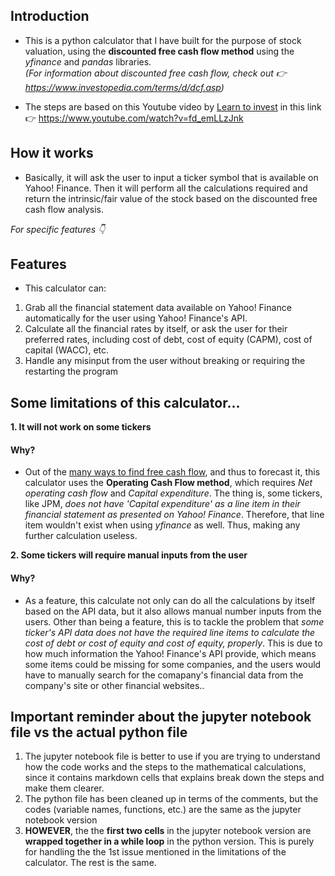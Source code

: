 ## Introduction
- This is a python calculator that I have built for the purpose of stock valuation, using the __discounted free cash flow method__ using the *yfinance* and *pandas* libraries.  
 *(For information about discounted free cash flow, check out :point_right: https://www.investopedia.com/terms/d/dcf.asp)*
 
 - The steps are based on this Youtube video by [Learn to invest](https://www.youtube.com/channel/UCSglJMvX-zSgv3PEJIE_inw) in this link :point_right: https://www.youtube.com/watch?v=fd_emLLzJnk
 
 ## How it works
 - Basically, it will ask the user to input a ticker symbol that is available on Yahoo! Finance. Then it will perform all the calculations required and return the intrinsic/fair value
 of the stock based on the discounted free cash flow analysis.  
 
 *For specific features :point_down:*
 
 ## Features
 - This calculator can:  
 1. Grab all the financial statement data available on Yahoo! Finance automatically for the user using Yahoo! Finance's API.
 2. Calculate all the financial rates by itself, or ask the user for their preferred rates, including cost of debt, cost of equity (CAPM), cost of capital (WACC), etc.
 3. Handle any misinput from the user without breaking or requiring the restarting the program 
 
 ## Some limitations of this calculator...
 __1. It will not work on some tickers__
 #### Why?
 - Out of the [many ways to find free cash flow](https://www.investopedia.com/ask/answers/033015/what-formula-calculating-free-cash-flow.asp), and thus to forecast it, this calculator 
 uses the __Operating Cash Flow method__, which requires *Net operating cash flow* and *Capital expenditure*. 
 The thing is, some tickers, like JPM, *does not have 'Capital expenditure' as a line item in their financial statement as presented on Yahoo! Finance*. Therefore, that line item 
 wouldn't exist when using *yfinance* as well. Thus, making any further calculation useless. 
 
 __2. Some tickers will require manual inputs from the user__
  #### Why?
  - As a feature, this calculate not only can do all the calculations by itself based on the API data, but it also allows manual number inputs from the users. Other than being a feature, 
  this is to tackle the problem that *some ticker's API data does not have the required line items to calculate the cost of debt or cost of equity and cost of equity, properly*. 
  This is due to how much information the Yahoo! Finance's API provide, which means some items could be missing for some companies, and the users would have to manually search for 
  the comapany's financial data from the company's site or other financial websites.. 
  
  ## Important reminder about the jupyter notebook file vs the actual python file
  1. The jupyter notebook file is better to use if you are trying to understand how the code works and the steps to the mathematical calculations, since it contains markdown cells
  that explains break down the steps and make them clearer. 
  2. The python file has been cleaned up in terms of the comments, but the codes (variable names, functions, etc.) are the same as the jupyter notebook version
  3. __HOWEVER__, the the __first two cells__ in the jupyter notebook version are __wrapped together in a while loop__ in the python version. This is purely for handling the the 1st issue mentioned
  in the limitations of the calculator. The rest is the same. 
